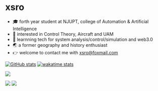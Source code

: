 # xsro

- :mortar_board: forth year student at NJUPT, college of Automation & Artificial Intelligence
- :flags: interested in Control Theory, Aircraft and UAM
- :bookmark: learnning tech for system analysis/control/simulation and web3.0
- :earth_asia: a former geography and history enthusiast
- :point_right: welcome to contact me with [xsro@foxmail.com](mailto:xsro@foxmail.com)

<!-- https://github.com/anuraghazra/github-readme-stats -->
[![GitHub stats](https://github-readme-stats.vercel.app/api?username=xsro&show_icons=true&theme=flag-india)](https://github.com/xsro)
[![wakatime stats](https://github-readme-stats.vercel.app/api/wakatime?username=xsro)](https://wakatime.com/@xsro)

<!-- https://github.com/vn7n24fzkq/github-profile-summary-cards -->
<img src="https://github-profile-summary-cards.vercel.app/api/cards/profile-details?username=xsro&theme=nord_bright" />
<p>
<img src="https://github-profile-summary-cards.vercel.app/api/cards/most-commit-language?username=xsro&theme=nord_bright" />
<img src="https://github-profile-summary-cards.vercel.app/api/cards/productive-time?username=xsro&theme=nord_bright" />
</p>

